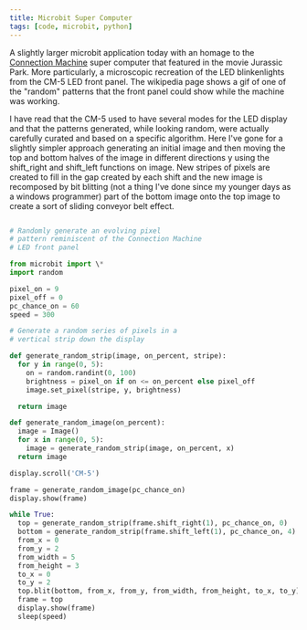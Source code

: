 ```yaml
---
title: Microbit Super Computer
tags: [code, microbit, python]
---
```


A slightly larger microbit application today with an homage to the [Connection Machine](https://en.wikipedia.org/wiki/Connection_Machine)
super computer that featured in the movie Jurassic Park. More particularly, a microscopic recreation of the LED blinkenlights
from the CM-5 LED front panel. The wikipedia page shows a gif of one of the "random" patterns that the front panel could show while
the machine was working.

I have read that the CM-5 used to have several modes for the LED display and that the patterns generated, while looking random,
were actually carefully curated and based on a specific algorithm. Here I've gone for a slightly simpler approach
generating an initial image and then moving the top and bottom halves of the image in different directions y using the shift_right
and shift_left functions on image. New stripes of pixels are created to fill in the gap created by each shift and the new image
is recomposed by bit blitting (not a thing I've done since my younger days as a windows programmer) part of the bottom image
onto the top image to create a sort of sliding conveyor belt effect.

```python

# Randomly generate an evolving pixel
# pattern reminiscent of the Connection Machine
# LED front panel

from microbit import \*
import random

pixel_on = 9
pixel_off = 0
pc_chance_on = 60
speed = 300

# Generate a random series of pixels in a
# vertical strip down the display

def generate_random_strip(image, on_percent, stripe):
  for y in range(0, 5):
    on = random.randint(0, 100)
    brightness = pixel_on if on <= on_percent else pixel_off
    image.set_pixel(stripe, y, brightness)

  return image

def generate_random_image(on_percent):
  image = Image()
  for x in range(0, 5):
    image = generate_random_strip(image, on_percent, x)
  return image

display.scroll('CM-5')

frame = generate_random_image(pc_chance_on)
display.show(frame)

while True:
  top = generate_random_strip(frame.shift_right(1), pc_chance_on, 0)
  bottom = generate_random_strip(frame.shift_left(1), pc_chance_on, 4)
  from_x = 0
  from_y = 2
  from_width = 5
  from_height = 3
  to_x = 0
  to_y = 2
  top.blit(bottom, from_x, from_y, from_width, from_height, to_x, to_y)
  frame = top
  display.show(frame)
  sleep(speed)

```

